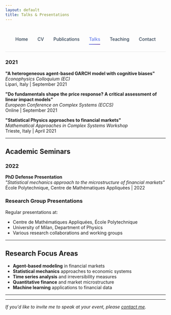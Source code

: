 ```yaml
---
layout: default
title: Talks & Presentations
---
```


<style>
.nav-clean {
  display: flex;
  justify-content: center;
  gap: 30px;
  padding: 25px 0;
  border-bottom: 1px solid rgba(0, 0, 0, 0.1);
  background: transparent;
}

.nav-clean a {
  position: relative;
  font-weight: 500;
  color: #2c3e50;
  text-decoration: none;
  padding: 6px 0;
  transition: color 0.3s ease;
}

.nav-clean a::after {
  content: "";
  position: absolute;
  left: 0;
  bottom: -3px;
  width: 0%;
  height: 2px;
  background: linear-gradient(135deg, #667eea, #764ba2);
  transition: width 0.3s ease;
}

.nav-clean a:hover::after,
.nav-clean a.current::after {
  width: 100%;
}

.nav-clean a.current {
  color: #667eea;
}

h1 {
  color: #2c3e50;
  border-bottom: 3px solid #3498db;
  padding-bottom: 10px;
}
</style>

<nav class="nav-clean">
  <a href="/">Home</a>
  <a href="/cv">CV</a>
  <a href="/publications">Publications</a>
  <a href="/talks" class="current">Talks</a>
  <a href="/teaching">Teaching</a>
  <a href="/contact">Contact</a>
</nav>

### 2021

**"A heterogeneous agent-based GARCH model with cognitive biases"**  
*Econophysics Colloquium (EC)*  
Lipari, Italy | September 2021

**"Do fundamentals shape the price response? A critical assessment of linear impact models"**  
*European Conference on Complex Systems (ECCS)*  
Online | September 2021

**"Statistical Physics approaches to financial markets"**  
*Mathematical Approaches in Complex Systems Workshop*  
Trieste, Italy | April 2021

---

## Academic Seminars

### 2022

**PhD Defense Presentation**  
*"Statistical mechanics approach to the microstructure of financial markets"*  
École Polytechnique, Centre de Mathématiques Appliquées | 2022

### Research Group Presentations

Regular presentations at:
- Centre de Mathématiques Appliquées, École Polytechnique
- University of Milan, Department of Physics
- Various research collaborations and working groups

---

## Research Focus Areas

- **Agent-based modeling** in financial markets
- **Statistical mechanics** approaches to economic systems  
- **Time series analysis** and irreversibility measures
- **Quantitative finance** and market microstructure
- **Machine learning** applications to financial data

---

---

*If you'd like to invite me to speak at your event, please [contact me](contact.html).*